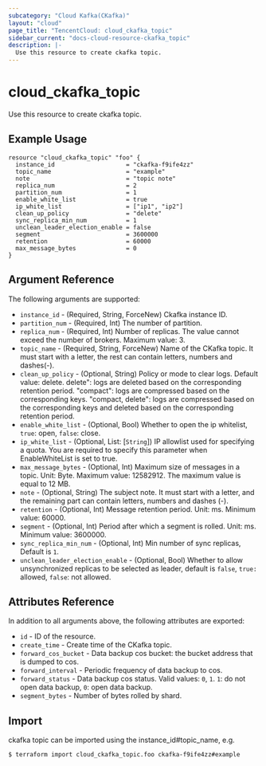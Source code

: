 ```yaml
---
subcategory: "Cloud Kafka(CKafka)"
layout: "cloud"
page_title: "TencentCloud: cloud_ckafka_topic"
sidebar_current: "docs-cloud-resource-ckafka_topic"
description: |-
  Use this resource to create ckafka topic.
---
```


# cloud_ckafka_topic

Use this resource to create ckafka topic.

## Example Usage

```hcl
resource "cloud_ckafka_topic" "foo" {
  instance_id                    = "ckafka-f9ife4zz"
  topic_name                     = "example"
  note                           = "topic note"
  replica_num                    = 2
  partition_num                  = 1
  enable_white_list              = true
  ip_white_list                  = ["ip1", "ip2"]
  clean_up_policy                = "delete"
  sync_replica_min_num           = 1
  unclean_leader_election_enable = false
  segment                        = 3600000
  retention                      = 60000
  max_message_bytes              = 0
}
```

## Argument Reference

The following arguments are supported:

* `instance_id` - (Required, String, ForceNew) Ckafka instance ID.
* `partition_num` - (Required, Int) The number of partition.
* `replica_num` - (Required, Int) Number of replicas. The value cannot exceed the number of brokers. Maximum value: 3.
* `topic_name` - (Required, String, ForceNew) Name of the CKafka topic. It must start with a letter, the rest can contain letters, numbers and dashes(-).
* `clean_up_policy` - (Optional, String) Policy or mode to clear logs. Default value: delete. delete": logs are deleted based on the corresponding retention period. "compact": logs are compressed based on the corresponding keys. "compact, delete": logs are compressed based on the corresponding keys and deleted based on the corresponding retention period.
* `enable_white_list` - (Optional, Bool) Whether to open the ip whitelist, `true`: open, `false`: close.
* `ip_white_list` - (Optional, List: [`String`]) IP allowlist used for specifying a quota. You are required to specify this parameter when EnableWhiteList is set to true.
* `max_message_bytes` - (Optional, Int) Maximum size of messages in a topic. Unit: Byte. Maximum value: 12582912. The maximum value is equal to 12 MB.
* `note` - (Optional, String) The subject note. It must start with a letter, and the remaining part can contain letters, numbers and dashes (-).
* `retention` - (Optional, Int) Message retention period. Unit: ms. Minimum value: 60000.
* `segment` - (Optional, Int) Period after which a segment is rolled. Unit: ms. Minimum value: 3600000.
* `sync_replica_min_num` - (Optional, Int) Min number of sync replicas, Default is `1`.
* `unclean_leader_election_enable` - (Optional, Bool) Whether to allow unsynchronized replicas to be selected as leader, default is `false`, `true: `allowed, `false`: not allowed.

## Attributes Reference

In addition to all arguments above, the following attributes are exported:

* `id` - ID of the resource.
* `create_time` - Create time of the CKafka topic.
* `forward_cos_bucket` - Data backup cos bucket: the bucket address that is dumped to cos.
* `forward_interval` - Periodic frequency of data backup to cos.
* `forward_status` - Data backup cos status. Valid values: `0`, `1`. `1`: do not open data backup, `0`: open data backup.
* `segment_bytes` - Number of bytes rolled by shard.


## Import

ckafka topic can be imported using the instance_id#topic_name, e.g.

```
$ terraform import cloud_ckafka_topic.foo ckafka-f9ife4zz#example
```

